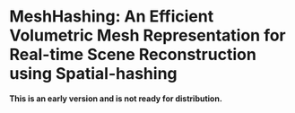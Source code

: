# MeshHashing: An Efficient Volumetric Mesh Representation for Real-time Scene Reconstruction using Spatial-hashing

**This is an early version and is not ready for distribution.**